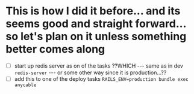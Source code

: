 # This is how I did it before... and its seems good and straight forward... so let's plan on it unless something better comes along

* [ ] start up redis server as on of the tasks
??WHICH --- same as in dev `redis-server` --- or some other way since it is production...??
* [ ] add this to one of the deploy tasks
`RAILS_ENV=production bundle exec anycable`
